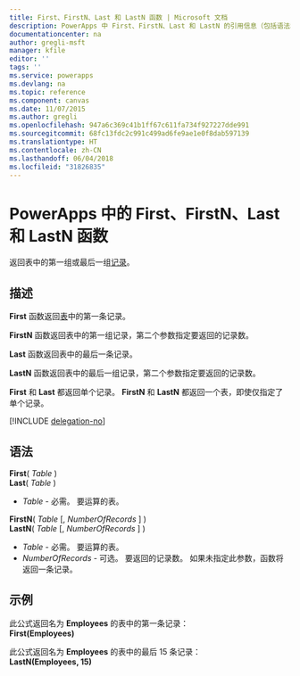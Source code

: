 ```yaml
---
title: First、FirstN、Last 和 LastN 函数 | Microsoft 文档
description: PowerApps 中 First、FirstN、Last 和 LastN 的引用信息（包括语法和示例）
documentationcenter: na
author: gregli-msft
manager: kfile
editor: ''
tags: ''
ms.service: powerapps
ms.devlang: na
ms.topic: reference
ms.component: canvas
ms.date: 11/07/2015
ms.author: gregli
ms.openlocfilehash: 947a6c369c41b1ff67c611fa734f927227dde991
ms.sourcegitcommit: 68fc13fdc2c991c499ad6fe9ae1e0f8dab597139
ms.translationtype: HT
ms.contentlocale: zh-CN
ms.lasthandoff: 06/04/2018
ms.locfileid: "31826835"
---
```

# <a name="first-firstn-last-and-lastn-functions-in-powerapps"></a>PowerApps 中的 First、FirstN、Last 和 LastN 函数
返回表中的第一组或最后一组[记录](../working-with-tables.md#records)。

## <a name="description"></a>描述
**First** 函数返回[表](../working-with-tables.md)中的第一条记录。

**FirstN** 函数返回表中的第一组记录，第二个参数指定要返回的记录数。

**Last** 函数返回表中的最后一条记录。

**LastN** 函数返回表中的最后一组记录，第二个参数指定要返回的记录数。

**First** 和 **Last** 都返回单个记录。  **FirstN** 和 **LastN** 都返回一个表，即使仅指定了单个记录。

[!INCLUDE [delegation-no](../../../includes/delegation-no.md)]

## <a name="syntax"></a>语法
**First**( *Table* )<br>**Last**( *Table* )

* *Table* - 必需。 要运算的表。

**FirstN**( *Table* [, *NumberOfRecords* ] )<br>**LastN**( *Table* [, *NumberOfRecords* ] )

* *Table* - 必需。 要运算的表。
* *NumberOfRecords* - 可选。  要返回的记录数。 如果未指定此参数，函数将返回一条记录。

## <a name="examples"></a>示例
此公式返回名为 **Employees** 的表中的第一条记录：<br>
**First(Employees)**

此公式返回名为 **Employees** 的表中的最后 15 条记录：<br>
**LastN(Employees, 15)**

